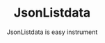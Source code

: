 # <div align = "center">JsonListdata</div>
<div align = "center">JsonListdata is easy instrument</div>


